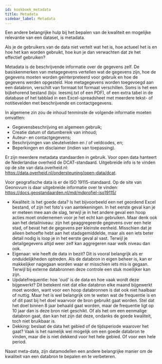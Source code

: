 ```yaml
---
id: kookboek_metadata
title: Metadata
sidebar_label: Metadata
---
```


Een andere belangrijke hulp bij het bepalen van de kwaliteit en mogelijke relevantie van een dataset, is metadata. 

Als je de gebruikers van de data niet vertelt wat het is, hoe actueel het is en hoe het kan worden gebruikt, hoe kun je dan verwachten dat ze het effectief gebruiken?

Metadata is de beschrijvende informatie over de gegevens zelf. De basiskenmerken van metagegevens vertellen wat de gegevens zijn, hoe de gegevens moeten worden geïnterpreteerd voor gebruik en hoe de gegevens werden opgesteld. Hoe metagegevens worden toegevoegd aan een databron, verschilt van formaat tot formaat verschillen. Soms is het een bijbehorend bestand (bijv. leesmij.txt of een PDF), of een extra tabel in de database of het tabblad in een Excel-spreadsheet met meerdere tekst- of notitievelden met beschrijvende en contactgegevens. 

In algemene zin zou de inhoud tenminste de volgende informatie moeten omvatten:

- Gegevensbeschrijving en algemeen gebruik;
- Creatie datum of datumbereik van inhoud;
- Auteur- en contactgegevens;
- Beschrijvingen van sleutelvelden en / of veldcodes, en;
- Beperkingen en disclaimer (indien van toepassing).

Er zijn meerdere metadata standaarden in gebruik. Voor open data hanteert de Nederlandse overheid de DCAT-standaard. Uitgebreide info is te vinden op de site van data.overheid.nl: https://data.overheid.nl/ondersteuning/open-data/dcat.

Voor geografische data is er de ISO 19115-standaard. Op de site van Geonovum is daar uitgebreide informatie over te vinden: https://docs.geostandaarden.nl/md/mdprofiel-iso19115/

* Kwaliteit: is het goede data? Is het bijvoorbeeld een net geordend Excel bestand, of zijn het foto's van aantekeningen. In het eerste geval kan je er meteen mee aan de slag, terwijl je in het andere geval een hoop acties moet ondernemen voor je het echt kan gebruiken. Maar denk ook aan het detailniveau: zijn het geaggregeerde gegevens over een hele stad, of bevat het de gegevens per kleinste eenheid. Misschien dat je alleen behoefte hebt aan het stadsgemiddelde, maar als een iets beter detail nodig is loop je in het eerste geval al vast. Terwijl je detailgegevens altijd weer zelf kan aggregeren naar welk niveau dan ook. 
* Eigenaar: wie heeft de data in bezit? Dit is vooral belangrijk als er onduidelijkheden optreden. Als de databron in eigen beheer is, kan er makkelijker nagegaan worden waar er misschien iets mis is gegaan. Terwijl bij externe databronnen deze controle een stuk moeilijker kan zijn.
* Updatefrequentie: hoe 'oud' is de data en hoe vaak wordt deze bijgewerkt? Dit betekent niet dat elke databron elke maand bijgewerkt moet worden, want voor een hoop databronnen is dat ook niet haalbaar of nuttig. Maar het is wel belangrijk om te weten wat de frequentie is en of dit past bij het doel waarvoor de bron gebruikt gaat worden. Stel dat het doel binnen 8 jaar behaald gaat worden, maar de frequentie ligt op 10 jaar dan is deze bron niet geschikt. Of als het om een eenmalige databron gaat, dan kan het zijn dat deze, ondanks de goede kwaliteit, toch niet bruikbaar is.
* Dekking: beslaat de data het gebied of de tijdsperiode waarover het gaat? Vaak is het namelijk wel mogelijk om een goede databron te vinden, maar die is niet dekkend voor het hele gebied. Of voor een hele period.

Naast meta-data, zijn datamodellen een andere belangrijke manier om de kwaliteit van een databron te bepalen en te verbeteren.